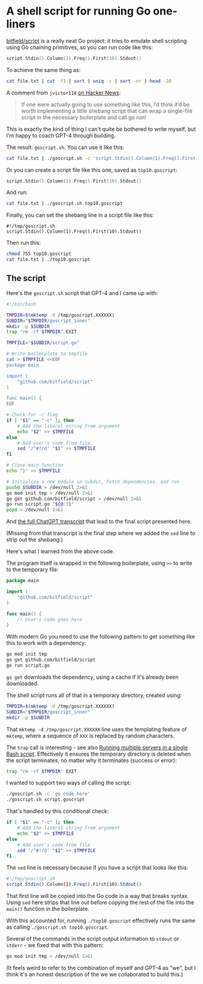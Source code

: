 # A shell script for running Go one-liners

[bitfield/script](https://github.com/bitfield/script) is a really neat Go project: it tries to emulate shell scripting using Go chaining primitives, so you can run code like this:

```go
script.Stdin().Column(1).Freq().First(10).Stdout()
```
To achieve the same thing as:
```bash
cat file.txt | cut -f1 | sort | uniq -c | sort -nr | head -10
```
A comment from `jvictor118` [on Hacker News](https://news.ycombinator.com/threads?id=simonw#37199848):

>  If one were actually going to use something like this, I’d think it’d be worth implementing a little shebang script that can wrap a single-file script in the necessary boilerplate and call go run!

This is exactly the kind of thing I can't quite be bothered to write myself, but I'm happy to coach GPT-4 through building.

The result: `goscript.sh`. You can use it like this:

```bash
cat file.txt | ./goscript.sh -c 'script.Stdin().Column(1).Freq().First(10).Stdout()'
```

Or you can create a script file like this one, saved as `top10.goscript`:

```go
script.Stdin().Column(1).Freq().First(10).Stdout()
```
And run:
```bash
cat file.txt | ./goscript.sh top10.goscript
```
Finally, you can set the shebang line in a script file like this:
```
#!/tmp/goscript.sh
script.Stdin().Column(1).Freq().First(10).Stdout()
```
Then run this:
```bash
chmod 755 top10.goscript
cat file.txt | ./top10.goscript
```

## The script

Here's the `goscript.sh` script that GPT-4 and I came up with:

```bash
#!/bin/bash

TMPDIR=$(mktemp -d /tmp/goscript.XXXXXX)
SUBDIR="$TMPDIR/goscript_inner"
mkdir -p $SUBDIR
trap "rm -rf $TMPDIR" EXIT

TMPFILE="$SUBDIR/script.go"

# Write boilerplate to tmpfile
cat > $TMPFILE <<EOF
package main

import (
    "github.com/bitfield/script"
)

func main() {
EOF

# Check for -c flag
if [ "$1" == "-c" ]; then
    # Add the literal string from argument
    echo "$2" >> $TMPFILE
else
    # Add user's code from file
    sed '/^#!/d' "$1" >> $TMPFILE
fi

# Close main function
echo "}" >> $TMPFILE

# Initialize a new module in subdir, fetch dependencies, and run
pushd $SUBDIR > /dev/null 2>&1
go mod init tmp > /dev/null 2>&1
go get github.com/bitfield/script > /dev/null 2>&1
go run script.go "${@:3}"
popd > /dev/null 2>&1
```
And [the full ChatGPT transcript](https://chat.openai.com/share/c4ca8622-9b01-4189-9e29-7414ddf79238) that lead to the final script presented here.

(Missing from that transcript is the final step where we added the `sed` line to strip out the shebang.)

Here's what I learned from the above code.

The program itself is wrapped in the following boilerplate, using `>>` to write to the temporary file:

```go
package main

import (
    "github.com/bitfield/script"
)

func main() {
    // User's code goes here
}
```

With modern Go you need to use the following pattern to get something like this to work with a dependency:

```bash
go mod init tmp
go get github.com/bitfield/script
go run script.go
```
`go get` downloads the dependency, using a cache if it's already been downloaded.

The shell script runs all of that in a temporary directory, created using:

```bash
TMPDIR=$(mktemp -d /tmp/goscript.XXXXXX)
SUBDIR="$TMPDIR/goscript_inner"
mkdir -p $SUBDIR
```
That `mktemp -d /tmp/goscript.XXXXXX` line uses the templating feature of `mktemp`, where a sequence of `XXX` is replaced by random characters.

The `trap` call is interesting - see also [Running multiple servers in a single Bash script](https://til.simonwillison.net/bash/multiple-servers). Effectively it ensures the temporary directory is deleted when the script terminates, no matter why it terminates (success or error):
```bash
trap "rm -rf $TMPDIR" EXIT
```

I wanted to support two ways of calling the script:
```bash
./goscript.sh -c 'go code here'
./goscript.sh script.goscript
```
That's handled by this conditional check:
```bash
if [ "$1" == "-c" ]; then
    # Add the literal string from argument
    echo "$2" >> $TMPFILE
else
    # Add user's code from file
    sed '/^#!/d' "$1" >> $TMPFILE
fi
```
The `sed` line is necessary because if you have a script that looks like this:
```bash
#!/tmp/goscript.sh
script.Stdin().Column(1).Freq().First(10).Stdout()
```
That first line will be copied into the Go code in a way that breaks syntax. Using `sed` here strips that line out before copying the rest of the file into the `main()` function in the boilerplate.

With this accounted for, running `./top10.goscript` effectively runs the same as calling `./goscript.sh top10.goscript`.

Several of the commands in the script output information to `stdout` or `stderr` - we fixed that with this pattern:

```bash
go mod init tmp > /dev/null 2>&1
```
(It feels weird to refer to the combination of myself and GPT-4 as "we", but I think it's an honest description of the we we collaborated to build this.)


